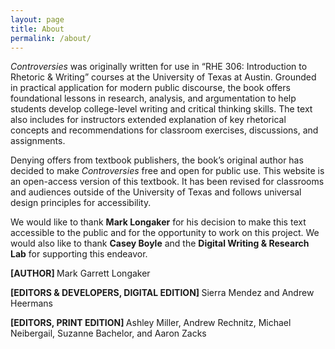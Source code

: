 ```yaml
---
layout: page
title: About
permalink: /about/
---
```


<i>Controversies</i> was originally written for use in “RHE 306: Introduction to Rhetoric & Writing” courses at the University of Texas at Austin. Grounded in practical application for modern public discourse, the book offers foundational lessons in research, analysis, and argumentation to help students develop college-level writing and critical thinking skills. The text also includes for instructors extended explanation of key rhetorical concepts and recommendations for classroom exercises, discussions, and assignments. 

Denying offers from textbook publishers, the book’s original author has decided to make <i>Controversies</i> free and open for public use. This website is an open-access version of this textbook. It has been revised for classrooms and audiences outside of the University of Texas and follows universal design principles for accessibility. 

We would like to thank <b>Mark Longaker</b> for his decision to make this text accessible to the public and for the opportunity to work on this project. We would also like to thank <b>Casey Boyle</b> and the <b>Digital Writing & Research Lab</b> for supporting this endeavor. 

<b> [AUTHOR] </b> 
Mark Garrett Longaker


<b>[EDITORS & DEVELOPERS, DIGITAL EDITION] </b>
Sierra Mendez
and Andrew Heermans 


<b>[EDITORS, PRINT EDITION] </b>
Ashley Miller,
Andrew Rechnitz,
Michael Neibergail,
Suzanne Bachelor,
and Aaron Zacks 

